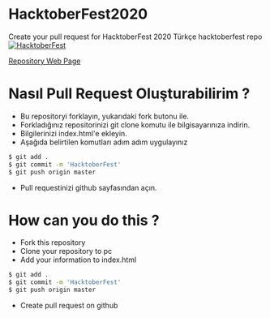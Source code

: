 # HacktoberFest2020
Create your pull request for HacktoberFest 2020
Türkçe hacktoberfest repo
[![HacktoberFest](https://do3z7e6uuakno.cloudfront.net/uploads/event/logo/1071965/d031cd0964e1d012ad5377d3f970285d.png)](https://hacktoberfest.digitalocean.com/)

[Repository Web Page](https://2020hacktoberfest.netlify.app/)

# Nasıl Pull Request Oluşturabilirim ?
- Bu repositoryi forklayın, yukarıdaki fork butonu ile.
- Forkladığınız repositorinizi git clone komutu ile bilgisayarınıza indirin.
- Bilgilerinizi index.html'e ekleyin.
- Aşağıda belirtilen komutları adım adım uygulayınız 

```sh
$ git add .
$ git commit -m 'HacktoberFest'
$ git push origin master
```
- Pull requestinizi github sayfasından açın.


# How can you do this ? 
- Fork this repository 
- Clone your repository to pc
- Add your information to index.html
```sh
$ git add .
$ git commit -m 'HacktoberFest'
$ git push origin master
```
- Create pull request on github
